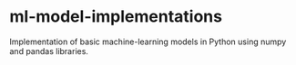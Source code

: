 # ml-model-implementations
Implementation of basic machine-learning models in Python using numpy and pandas libraries. 
